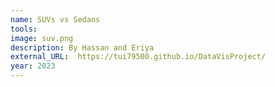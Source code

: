 ```yaml
---
name: SUVs vs Sedans
tools: 
image: suv.png
description: By Hassan and Eriya
external_URL:  https://tui79500.github.io/DataVisProject/
year: 2023
---
```

